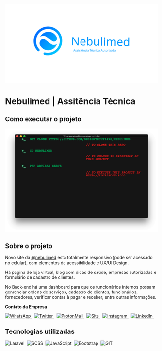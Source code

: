 ![Banner](midias/images/logo.svg)

# Nebulimed | Assitência Técnica

## Como executar o projeto

![Executing](midias/images/executing.png)

## Sobre o projeto

Novo site da [@nebulimed](https://beacons.ai/nebulimed) está totalmente responsivo (pode ser acessado no celular), com elementos de acessibilidade e UX/UI Design.

Há página de loja virtual, blog com dicas de saúde, empresas autorizadas e formulário de cadastro de clientes.

No Back-end há uma dashboard para que os funcionários internos possam genrenciar ordens de serviços, cadastro de clientes, funcionários, fornecedores, verificar contas à pagar e receber, entre outras informações.

**Contato da Empresa**

[![WhatsApp](https://img.shields.io/badge/WhatsApp-25D366?style=for-the-badge&logo=whatsapp&logoColor=white)
](https://wa.me/message/VY2FEKEHXRIGC1)&nbsp;
[![Twitter](https://img.shields.io/badge/Twitter-0077B5?style=for-the-badge&logo=twitter&logoColor=white)
](https://x.com/nebulimed)&nbsp;
[![ProtonMail](https://img.shields.io/badge/ProtonMail-8B89CC?style=for-the-badge&logo=PROTONMAIL&logoColor=white)
](mailto:nebulimed@proton.me)&nbsp;
[![Site](https://img.shields.io/badge/website-000?style=for-the-badge&logo=About.me&logoColor=white)
](https://beacons.ai/nebulimed)&nbsp;
[![Instagram](https://img.shields.io/badge/Instagram-E4405F?style=for-the-badge&logo=instagram&logoColor=white)
](https://instagram.com/nebulimed)&nbsp;
[![LinkedIn](https://img.shields.io/badge/LinkedIn-0077B5?style=for-the-badge&logo=linkedin&logoColor=white)
](https://linkedin.com/in/nebulimed)&nbsp;

## Tecnologias utilizadas

![Laravel](https://img.shields.io/badge/-HTML-121011?style=for-the-badge&logo=html5)&nbsp;
![SCSS](https://img.shields.io/badge/-Sass-CC6699?style=for-the-badge&logo=sass&logoColor=white)&nbsp;
![JavaScript](https://img.shields.io/badge/-JavaScript-121011?style=for-the-badge&logo=javascript)&nbsp;
![Bootstrap](https://img.shields.io/badge/-Bootstrap-121011?style=for-the-badge&logo=bootstrap)&nbsp;
![GIT](https://img.shields.io/badge/-GIT-121011?style=for-the-badge&logo=git)&nbsp;
